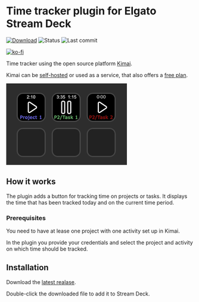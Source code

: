 # Time tracker plugin for Elgato Stream Deck

[![Download](https://img.shields.io/badge/Download-v0.7.0-yellow?style=for-the-badge)](https://github.com/b263/stream-deck-time-tracker/releases/latest/download/dev.b263.time-tracker.streamDeckPlugin)
![Status](https://img.shields.io/badge/Release_status-beta-red?style=for-the-badge)
![Last commit](https://img.shields.io/github/last-commit/b263/stream-deck-time-tracker/main?style=for-the-badge)

[![ko-fi](https://ko-fi.com/img/githubbutton_sm.svg)](https://ko-fi.com/M4M3SNODI)

Time tracker using the open source platform [Kimai](https://www.kimai.org/).

Kimai can be [self-hosted](https://www.kimai.org/documentation/chapter-on-premise.html) or used as a service, that also offers a [free plan](https://www.kimai.cloud/start-trial).

![Preview](assets/preview.png)

## How it works

The plugin adds a button for tracking time on projects or tasks. It displays the time that has been tracked today and on the current time period.

### Prerequisites

You need to have at lease one project with one activity set up in Kimai.

In the plugin you provide your credentials and select the project and activity on which time should be tracked.

## Installation

Download the [latest realase](https://github.com/b263/stream-deck-time-tracker/releases/latest/download/dev.b263.time-tracker.streamDeckPlugin).

Double-click the downloaded file to add it to Stream Deck.
